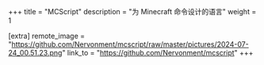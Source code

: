 +++
title = "MCScript"
description = "为 Minecraft 命令设计的语言"
weight = 1

[extra]
remote_image = "https://github.com/Nervonment/mcscript/raw/master/pictures/2024-07-24_00.51.23.png"
link_to = "https://github.com/Nervonment/mcscript"
+++
